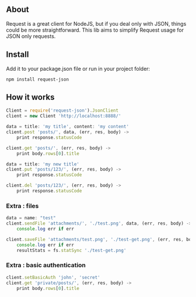 ## About

Request is a great client for NodeJS, but if you deal only with JSON, things
could be more straightforward. This lib aims to simplify Request usage for 
JSON only requests.

## Install

Add it to your package.json file or run in your project folder: 

    npm install request-json

## How it works

```javascript
Client = require('request-json').JsonClient
client = new Client 'http://localhost:8888/'

data = title: 'my title', content: 'my content'
client.post 'posts/', data, (err, res, body) ->
    print response.statusCode

client.get 'posts/', (err, res, body) ->
    print body.rows[0].title

data = title: 'my new title'
client.put 'posts/123/', (err, res, body) ->
    print response.statusCode

client.del 'posts/123/', (err, res, body) ->
    print response.statusCode
```

### Extra : files

```javascript
data = name: "test"
client.sendFile 'attachments/', './test.png', data, (err, res, body) ->
    console.log err if err

client.saveFile 'attachments/test.png', './test-get.png', (err, res, body) ->
    console.log err if err
    resultStats = fs.statSync './test-get.png'
```

### Extra : basic authentication

```javascript
client.setBasicAuth 'john', 'secret'
client.get 'private/posts/', (err, res, body) ->
    print body.rows[0].title
```
